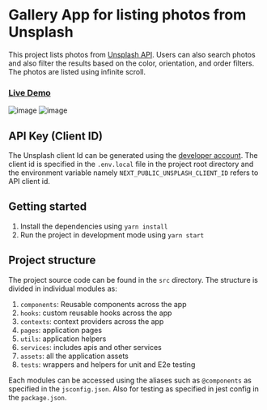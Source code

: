 # Gallery App for listing photos from Unsplash

This project lists photos from [Unsplash API](https://unsplash.com/documentation). Users can also search photos and also filter the results based on the color, orientation, and order filters. The photos are listed using infinite scroll.

### [Live Demo](https://unsplash.aadilmehraj.dev/)

![image](https://user-images.githubusercontent.com/26774310/124156866-c12fc080-dab5-11eb-9d2a-e7d6385affcc.png)
![image](https://user-images.githubusercontent.com/26774310/124156898-cc82ec00-dab5-11eb-9c0c-0ddf979a4c4f.png)

## API Key (Client ID)

The Unsplash client Id can be generated using the [developer account](https://unsplash.com/documentation#creating-a-developer-account). The client id is specified in the `.env.local` file in the project root directory and the environment variable namely `NEXT_PUBLIC_UNSPLASH_CLIENT_ID` refers to API client id.

## Getting started

1. Install the dependencies using `yarn install`
2. Run the project in development mode using `yarn start`

## Project structure

The project source code can be found in the `src` directory. The structure is divided in individual modules as:

1. `components`: Reusable components across the app
2. `hooks`: custom reusable hooks across the app
3. `contexts`: context providers across the app
4. `pages`: application pages
5. `utils`: application helpers
6. `services`: includes apis and other services
7. `assets`: all the application assets
8. `tests`: wrappers and helpers for unit and E2e testing

Each modules can be accessed using the aliases such as `@components` as specified in the `jsconfig.json`. Also for testing as specified in jest config in the `package.json`.
